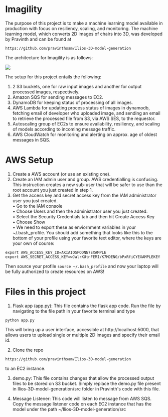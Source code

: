 # Imagility

The purpose of this project is to make a machine learning model available in production with focus on resiliency, scaling, and monitoring. The machine learning model, which converts 2D images of chairs into 3D, was developed by Pravinth and can be found at 
```
https://github.com/pravinthsam/Ilios-3D-model-generation
``` 

The architecture for Imagility is as follows:

<img src="https://github.com/iamakshayba/Imagility/blob/master/readme_images/architecture.png"/>

The setup for this project entails the following:
1. 2 S3 buckets, one for raw input images and another for output processed images, respectively.
2. Amazon SQS for sending messages to EC2.
3. DynamoDB for keeping status of processing of all images.
4. AWS Lambda for updating process status of images in dynamodb, fetching email of developer who uploaded image, and sending an email to retrieve the processed file from S3, via AWS SES, to the requestor.
5. Autoscaling group of EC2s to ensure availability, resiliency, and scaling of models according to incoming message traffic.
6. AWS CloudWatch for monitoring and alerting on approx. age of oldest messages in SQS.


# AWS Setup
1. Create a AWS account (or use an existing one).
2. Create an IAM admin user and group. AWS credentialling is confusing. This instruction creates a new sub-user that will be safer to use than the root account you just created in step 1.
3. Get the access key and secret access key from the IAM administrator user you just created.  
• Go to the IAM console  
• Choose Users and then the administrator user you just created.  
• Select the Security Credentials tab and then hit Create Access Key  
• Choose Show   
• We need to export these as enviornment variables in your ~/.bash_profile. You should add something that looks like this to the bottom of your profile using your favorite text editor, where the keys are your own of course:
```
export AWS_ACCESS_KEY_ID=AKIAIOSFODNN7EXAMPLE
export AWS_SECRET_ACCESS_KEY=wJalrXUtnFEMI/K7MDENG/bPxRfiCYEXAMPLEKEY
```
Then source your profile ```source ~/.bash_profile``` and now your laptop will be fully authorized to create resources on AWS!

# Files in this project

1. Flask app (app.py): This file contains the flask app code. Run the file by navigating to the file path in your favorite terminal and type
```
python app.py
```
This will bring up a user interface, accessible at http://localhost:5000, that allows users to upload single or multiple 2D images and specify their email id.

2. Clone the repo
```
https://github.com/pravinthsam/Ilios-3D-model-generation
``` 
to an EC2 instance. 

3. demo.py: This file contains changes that allow the processed output files to be stored on S3 bucket. Simply replace the demo.py file present in Ilios-3D-model-generation/src folder in Pravinth's code with this file. 

4. Message Listener: This code will listen to message from AWS SQS. Copy the message listener code on each EC2 instance that has the model under the path ~/Ilios-3D-model-generation/src



